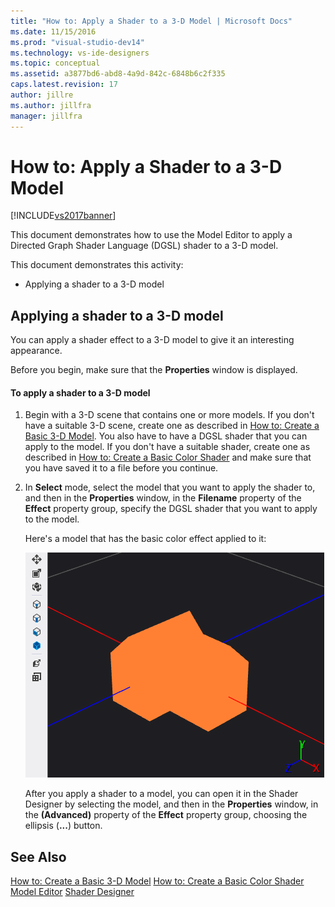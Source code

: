 ```yaml
---
title: "How to: Apply a Shader to a 3-D Model | Microsoft Docs"
ms.date: 11/15/2016
ms.prod: "visual-studio-dev14"
ms.technology: vs-ide-designers
ms.topic: conceptual
ms.assetid: a3877bd6-abd8-4a9d-842c-6848b6c2f335
caps.latest.revision: 17
author: jillre
ms.author: jillfra
manager: jillfra
---
```

# How to: Apply a Shader to a 3-D Model
[!INCLUDE[vs2017banner](../includes/vs2017banner.md)]

This document demonstrates how to use the Model Editor to apply a Directed Graph Shader Language (DGSL) shader to a 3-D model.

 This document demonstrates this activity:

- Applying a shader to a 3-D model

## Applying a shader to a 3-D model
 You can apply a shader effect to a 3-D model to give it an interesting appearance.

 Before you begin, make sure that the **Properties** window is displayed.

#### To apply a shader to a 3-D model

1. Begin with a 3-D scene that contains one or more models. If you don't have a suitable 3-D scene, create one as described in [How to: Create a Basic 3-D Model](../designers/how-to-create-a-basic-3-d-model.md). You also have to have a DGSL shader that you can apply to the model. If you don't have a suitable shader, create one as described in [How to: Create a Basic Color Shader](../designers/how-to-create-a-basic-color-shader.md) and make sure that you have saved it to a file before you continue.

2. In **Select** mode, select the model that you want to apply the shader to, and then in the **Properties** window, in the **Filename** property of the **Effect** property group, specify the DGSL shader that you want to apply to the model.

   Here's a model that has the basic color effect applied to it:

   ![3&#45;D scene that shows the basic color effect](../designers/media/digit-3d-model-effect.png "Digit-3D-Model-Effect")

   After you apply a shader to a model, you can open it in the Shader Designer by selecting the model, and then in the **Properties** window, in the **(Advanced)** property of the **Effect** property group, choosing the ellipsis (**...**) button.

## See Also
 [How to: Create a Basic 3-D Model](../designers/how-to-create-a-basic-3-d-model.md)
 [How to: Create a Basic Color Shader](../designers/how-to-create-a-basic-color-shader.md)
 [Model Editor](../designers/model-editor.md)
 [Shader Designer](../designers/shader-designer.md)
